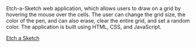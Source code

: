 Etch-a-Sketch web application, which allows users to draw on a grid by hovering the mouse over the cells. The user can change the grid size, the color of the pen, and can also erase, clear the entire grid, and set a random color. The application is built using HTML, CSS, and JavaScript.

[Etch a Sketch](https://elvis-visi.github.io/etch-a-sketch/)
